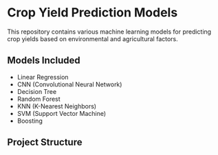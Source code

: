 # Crop Yield Prediction Models

This repository contains various machine learning models for predicting crop yields based on environmental and agricultural factors.

## Models Included

- Linear Regression
- CNN (Convolutional Neural Network)
- Decision Tree
- Random Forest
- KNN (K-Nearest Neighbors)
- SVM (Support Vector Machine)
- Boosting

## Project Structure

